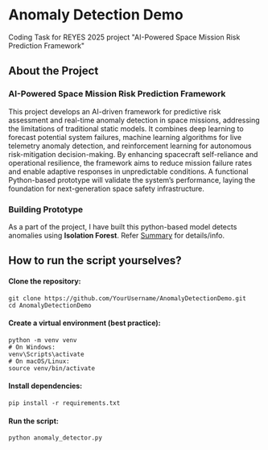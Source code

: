 # Anomaly Detection Demo
Coding Task for REYES 2025 project "AI-Powered Space Mission Risk Prediction Framework"

## About the Project
### AI-Powered Space Mission Risk Prediction Framework
This project develops an AI-driven framework for predictive risk assessment and real-time anomaly detection in space missions, addressing the limitations of traditional static models. It combines deep learning to forecast potential system failures, machine learning algorithms for live telemetry anomaly detection, and reinforcement learning for autonomous risk-mitigation decision-making. By enhancing spacecraft self-reliance and operational resilience, the framework aims to reduce mission failure rates and enable adaptive responses in unpredictable conditions. A functional Python-based prototype will validate the system’s performance, laying the foundation for next-generation space safety infrastructure.

### Building Prototype 
As a part of the project, I have built this python-based model detects anomalies using **Isolation Forest**. 
Refer [Summary](https://github.com/sanj64/AnomalyDetectionTest/blob/main/Summary.md) for details/info.

## How to run the script yourselves?

#### Clone the repository:

``` 
git clone https://github.com/YourUsername/AnomalyDetectionDemo.git
cd AnomalyDetectionDemo
```
#### Create a virtual environment (best practice):

```
python -m venv venv
# On Windows:
venv\Scripts\activate
# On macOS/Linux:
source venv/bin/activate
```

#### Install dependencies:

```
pip install -r requirements.txt
```

#### Run the script:

```
python anomaly_detector.py
```
